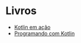 # Livros

- [Kotlin em ação](https://www.amazon.com.br/Kotlin-em-a%C3%A7%C3%A3o-Dmitry-Jemerov-ebook/dp/B075SM5LKG/ref=sr_1_1?__mk_pt_BR=%C3%85M%C3%85%C5%BD%C3%95%C3%91&keywords=Kotlin+em+a%C3%A7%C3%A3o&qid=1661108488&s=digital-text&sr=1-1)
- [Programando com Kotlin](https://www.amazon.com.br/Programando-Kotlin-Conhe%C3%A7a-Recursos-Detalhado/dp/8575226053)
